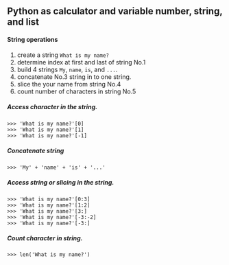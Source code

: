 ## Python as calculator and variable number, string, and list

#### String operations

1. create a string `What is my name?`
2. determine index at first and last of string No.1
3. build 4 strings `My`, `name`, `is`, and `...`.
4. concatenate No.3 string in to one string.
5. slice the your name from string No.4
6. count number of characters in string No.5


##### Access character in the string.
    >>> 'What is my name?'[0]
    >>> 'What is my name?'[1]
    >>> 'What is my name?'[-1]

##### Concatenate string
    >>> 'My' + 'name' + 'is' + '...'

##### Access string or slicing in the string.
    >>> 'What is my name?'[0:3]
    >>> 'What is my name?'[1:2]
    >>> 'What is my name?'[3:]
    >>> 'What is my name?'[-3:-2]
    >>> 'What is my name?'[-3:]

##### Count character in string.
    >>> len('What is my name?')